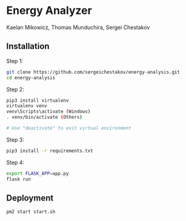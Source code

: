 # Energy Analyzer
Kaelan Mikowicz, Thomas Munduchira, Sergei Chestakov

## Installation

Step 1:
```bash
git clone https://github.com/sergeichestakov/energy-analysis.git
cd energy-analysis
```

Step 2:
```bash
pip3 install virtualenv
virtualenv venv
venv\Scripts\activate (Windows)
. venv/bin/activate (Others)

# Use "deactivate" to exit virtual environment
```

Step 3:
```bash
pip3 install -r requirements.txt
```

Step 4:
```bash
export FLASK_APP=app.py
flask run
```

## Deployment

```bash
pm2 start start.sh
```
